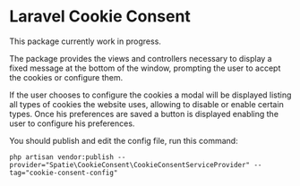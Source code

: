 

# Laravel Cookie Consent

This package currently work in progress.

The package provides the views and controllers necessary to display a fixed message at the bottom of the window, prompting the user to accept the cookies or configure them.

If the user chooses to configure the cookies a modal will be displayed listing all types of cookies the website uses, allowing to disable or enable certain types. Once his preferences are saved a button is displayed enabling the user to configure his preferences.

You should publish and edit the config file, run this command:

`php artisan vendor:publish --provider="Spatie\CookieConsent\CookieConsentServiceProvider" --tag="cookie-consent-config"`

